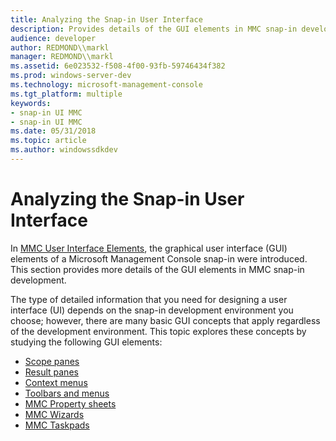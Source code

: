 ```yaml
---
title: Analyzing the Snap-in User Interface
description: Provides details of the GUI elements in MMC snap-in development.
audience: developer
author: REDMOND\\markl
manager: REDMOND\\markl
ms.assetid: 6e023532-f508-4f00-93fb-59746434f382
ms.prod: windows-server-dev
ms.technology: microsoft-management-console
ms.tgt_platform: multiple
keywords:
- snap-in UI MMC
- snap-in UI MMC
ms.date: 05/31/2018
ms.topic: article
ms.author: windowssdkdev
---
```


# Analyzing the Snap-in User Interface

In [MMC User Interface Elements](mmc-user-interface-elements.md), the graphical user interface (GUI) elements of a Microsoft Management Console snap-in were introduced. This section provides more details of the GUI elements in MMC snap-in development.

The type of detailed information that you need for designing a user interface (UI) depends on the snap-in development environment you choose; however, there are many basic GUI concepts that apply regardless of the development environment. This topic explores these concepts by studying the following GUI elements:

-   [Scope panes](scope-panes.md)
-   [Result panes](result-panes.md)
-   [Context menus](context-menus.md)
-   [Toolbars and menus](toolbars-and-menus.md)
-   [MMC Property sheets](mmc-property-sheets.md)
-   [MMC Wizards](mmc-wizards.md)
-   [MMC Taskpads](mmc-taskpads.md)

 

 




